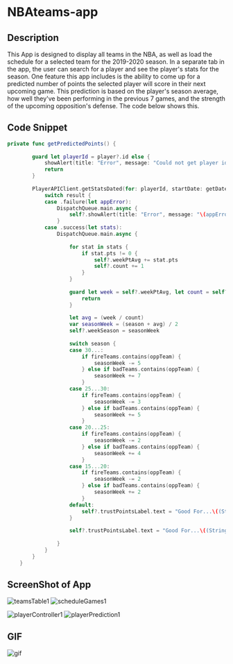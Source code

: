 # NBAteams-app

## Description

This App is designed to display all teams in the NBA, as well as load the schedule for a selected team for the 2019-2020 season. In a separate tab in the app, the user can search for a player and see the player's stats for the season. One feature this app includes is the ability to come up for a predicted number of points the selected player will score in their next upcoming game. This prediction is based on the player's season average, how well they've been performing in the previous 7 games, and the strength of the upcoming opposition's defense. The code below shows this.

## Code Snippet

```swift
private func getPredictedPoints() {
        
        guard let playerId = player?.id else {
            showAlert(title: "Error", message: "Could not get player id.")
            return
        }
        
        PlayerAPIClient.getStatsDated(for: playerId, startDate: getDateLastWeek(), endDate: date) { [weak self] (result) in
            switch result {
            case .failure(let appError):
                DispatchQueue.main.async {
                    self?.showAlert(title: "Error", message: "\(appError)")
                }
            case .success(let stats):
                DispatchQueue.main.async {
                    
                    for stat in stats {
                        if stat.pts != 0 {
                            self?.weekPtAvg += stat.pts
                            self?.count += 1
                        }
                    }
                    
                    guard let week = self?.weekPtAvg, let count = self?.count, let season = self?.seasonAvg, let oppTeam = self?.opposition, let fireTeams = self?.goodTeams, let badTeams = self?.trashTeams else {
                        return
                    }
                    
                    let avg = (week / count)
                    var seasonWeek = (season + avg) / 2
                    self?.weekSeason = seasonWeek
                    
                    switch season {
                    case 30...:
                        if fireTeams.contains(oppTeam) {
                            seasonWeek -= 5
                        } else if badTeams.contains(oppTeam) {
                            seasonWeek += 7
                        }
                    case 25...30:
                        if fireTeams.contains(oppTeam) {
                            seasonWeek -= 3
                        } else if badTeams.contains(oppTeam) {
                            seasonWeek += 5
                        }
                    case 20...25:
                        if fireTeams.contains(oppTeam) {
                            seasonWeek -= 2
                        } else if badTeams.contains(oppTeam) {
                            seasonWeek += 4
                        }
                    case 15...20:
                        if fireTeams.contains(oppTeam) {
                            seasonWeek -= 2
                        } else if badTeams.contains(oppTeam) {
                            seasonWeek += 2
                        }
                    default:
                        self?.trustPointsLabel.text = "Good For...\((String(format: "%.0f", seasonWeek)))"
                    }
                    
                    self?.trustPointsLabel.text = "Good For...\((String(format: "%.0f", seasonWeek)))"
                    
                }
            }
        }
    }
```

## ScreenShot of App

![teamsTable1](Assets/teamsTable1.png) 
![scheduleGames1](Assets/scheduleGames1.png)

![playerController1](Assets/playerController1.png)
![playerPrediction1](Assets/playerPrediction1.png)


## GIF

![gif](Assets/nba-app.gif)

